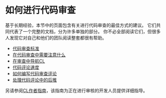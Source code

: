 # 如何进行代码审查
基于长期经验，本节中的页面包含有关进行代码审查的最佳方式的建议。 它们共同代表了一个完整的文档，分为许多单独的部分。 你不必全部阅读它们，但很多人发现它对自己和他们的团队阅读整套都很有帮助。

- [代码审查标准]()
- [在代码审查中需要注意什么]()
- [在审查中导航CL]()
- [代码评论速度]()
- [如何编写代码审查评论]()
- [处理代码评论中的后推]()

另请参阅[CL作者指南]()，该指南为正在进行审核的开发人员提供详细指导。
